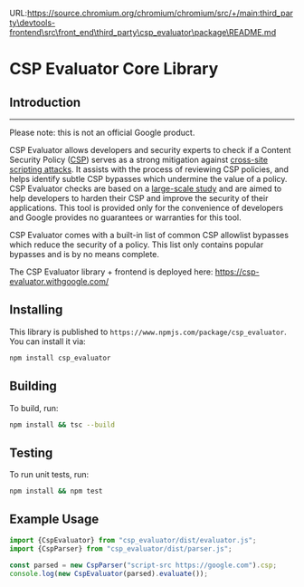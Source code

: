 URL:https://source.chromium.org/chromium/chromium/src/+/main:third_party\devtools-frontend\src\front_end\third_party\csp_evaluator\package\README.md
# CSP Evaluator Core Library

## Introduction

--------------------------------------------------------------------------------

Please note: this is not an official Google product.

CSP Evaluator allows developers and security experts to check if a Content
Security Policy ([CSP](https://csp.withgoogle.com/docs/index.html)) serves as a
strong mitigation against
[cross-site scripting attacks](https://www.google.com/about/appsecurity/learning/xss/).
It assists with the process of reviewing CSP policies, and helps identify subtle
CSP bypasses which undermine the value of a policy. CSP Evaluator checks are
based on a [large-scale study](https://research.google.com/pubs/pub45542.html)
and are aimed to help developers to harden their CSP and improve the security of
their applications. This tool is provided only for the convenience of developers
and Google provides no guarantees or warranties for this tool.

CSP Evaluator comes with a built-in list of common CSP allowlist bypasses which
reduce the security of a policy. This list only contains popular bypasses and is
by no means complete.

The CSP Evaluator library + frontend is deployed here:
https://csp-evaluator.withgoogle.com/

## Installing

This library is published to `https://www.npmjs.com/package/csp_evaluator`. You
can install it via:

```bash
npm install csp_evaluator
```

## Building

To build, run:

```bash
npm install && tsc --build
```

## Testing

To run unit tests, run:

```bash
npm install && npm test
```

## Example Usage

```javascript
import {CspEvaluator} from "csp_evaluator/dist/evaluator.js";
import {CspParser} from "csp_evaluator/dist/parser.js";

const parsed = new CspParser("script-src https://google.com").csp;
console.log(new CspEvaluator(parsed).evaluate());
```

